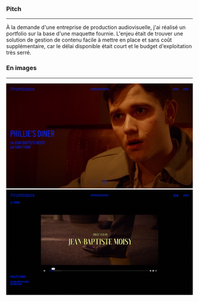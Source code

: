 ### Pitch

---
À la demande d'une entreprise de production audiovisuelle, j'ai réalisé un portfolio sur la base d'une maquette fournie. 
L'enjeu était de trouver une solution de gestion de contenu facile à mettre en place et sans coût supplémentaire,
car le délai disponible était court et le budget d'exploitation très serré.

### En images

---
![Page d'accueil](home.png)
![Page projet / lecteur vidéo](player_page.png)

